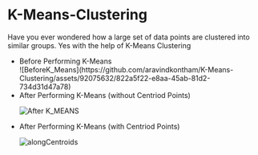 # K-Means-Clustering
Have you ever wondered how a large set of data points are clustered into similar groups.
Yes with the help of K-Means Clustering
<ul>
<li>Before Performing K-Means</li>
  ![BeforeK_Means](https://github.com/aravindkontham/K-Means-Clustering/assets/92075632/822a5f22-e8aa-45ab-81d2-734d31d47a78)

<li>After Performing K-Means (without Centriod Points)</li>

![After K_MEANS](https://github.com/aravindkontham/K-Means-Clustering/assets/92075632/e21144be-cdc4-413c-a72b-346ae83bb627)

<li>After Performing K-Means (with Centriod Points)</li>

![alongCentroids](https://github.com/aravindkontham/K-Means-Clustering/assets/92075632/927d03e8-3765-4bf3-8861-d4a53df72ad0)
</ul>
